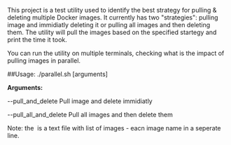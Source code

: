 This project is a test utility used to identify the best strategy for pulling & deleting multiple Docker images.
It currently has two "strategies": pulling image and immidiatly deleting it or pulling all images and then deleting them.
The utility will pull the images based on the specified startegy and print the time it took.

You can run the utility on multiple terminals, checking what is the impact of pulling images in parallel.

##Usage:
./parallel.sh [arguments] <image file>

**Arguments:**
  
  --pull_and_delete        Pull image and delete immidiatly
  
  --pull_all_and_delete    Pull all images and then delete them


Note: the <image file> is a text file with list of images - eacn image name in a seperate line.
